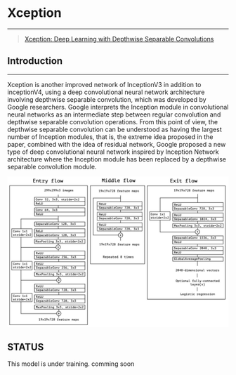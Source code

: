 # Xception

***
> [Xception: Deep Learning with Depthwise Separable Convolutions](https://arxiv.org/pdf/1610.02357.pdf)

## Introduction

***
Xception is another improved network of InceptionV3 in addition to inceptionV4, using a deep convolutional neural
network architecture involving depthwise separable convolution, which was developed by Google researchers. Google
interprets the Inception module in convolutional neural networks as an intermediate step between regular convolution and
depthwise separable convolution operations. From this point of view, the depthwise separable convolution can be
understood as having the largest number of Inception modules, that is, the extreme idea proposed in the paper, combined
with the idea of residual network, Google proposed a new type of deep convolutional neural network inspired by Inception
Network architecture where the Inception module has been replaced by a depthwise separable convolution module.

![](./Xception.jpg)

## STATUS
This model is under training. comming soon
